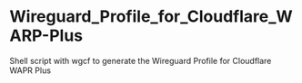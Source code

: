 # Wireguard_Profile_for_Cloudflare_WARP-Plus
Shell script with wgcf to generate the Wireguard Profile for Cloudflare WAPR Plus 

